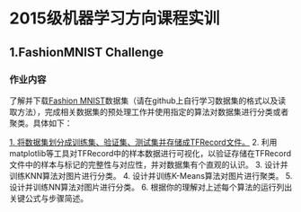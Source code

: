 # 2015级机器学习方向课程实训

## 1.FashionMNIST Challenge

### 作业内容

了解并下载[Fashion MNIST](https://github.com/zalandoresearch/fashion-mnist)数据集（请在github上自行学习数据集的格式以及读取方法），完成相关数据集的预处理工作并使用指定的算法对数据集进行分类或者聚类。具体如下：

[1. 将数据集划分成训练集、验证集、测试集并存储成TFRecord文件。](https://github.com/m-L-0/17b-LiShuHang-2015/blob/master/FashionMNIST_Challenge/Totfrecord.ipynb)
2. 利用matplotlib等工具对TFRecord中的样本数据进行可视化，以验证存储在TFRecord文件中的样本与标记的完整性与对应性，并对数据集有个直观的认识。
3. 设计并训练KNN算法对图片进行分类。
4. 设计并训练K-Means算法对图片进行聚类。
5. 设计并训练NN算法对图片进行分类。
6. 根据你的理解对上述每个算法的运行列出关键公式与步骤简述。
